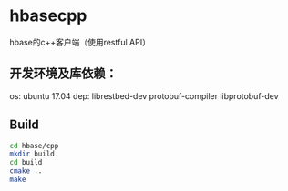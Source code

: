 # hbasecpp

hbase的c++客户端（使用restful API） 

## 开发环境及库依赖：

os: ubuntu 17.04
dep:
    librestbed-dev
    protobuf-compiler
    libprotobuf-dev

## Build

```sh
cd hbase/cpp
mkdir build
cd build
cmake ..
make
```

